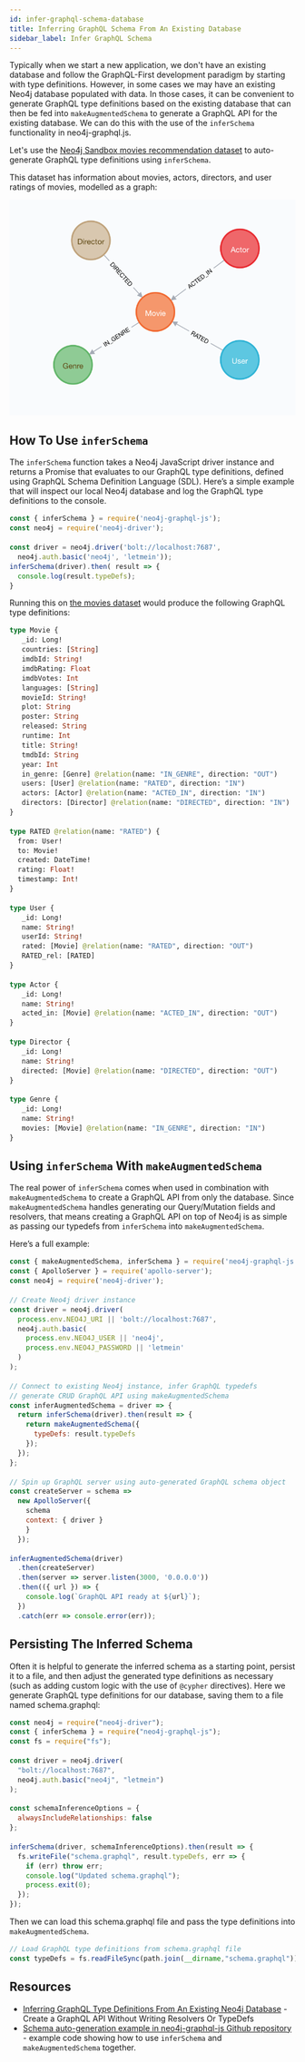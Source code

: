 ```yaml
---
id: infer-graphql-schema-database
title: Inferring GraphQL Schema From An Existing Database
sidebar_label: Infer GraphQL Schema
---
```


Typically when we start a new application, we don't have an existing database and follow the GraphQL-First development paradigm by starting with type definitions. However, in some cases we may have an existing Neo4j database populated with data. In those cases, it can be convenient to generate GraphQL type definitions based on the existing database that can then be fed into `makeAugmentedSchema` to generate a GraphQL API for the existing database. We can do this with the use of the `inferSchema` functionality in neo4j-graphql.js.

Let's use the [Neo4j Sandbox movies recommendation dataset](https://neo4j.com/sandbox?usecase=recommendations) to auto-generate GraphQL type definitions using `inferSchema`. 

This dataset has information about movies, actors, directors, and user ratings of movies, modelled as a graph:

![](/docs/assets/img/movies.png)

## How To Use `inferSchema`

The `inferSchema` function takes a Neo4j JavaScript driver instance and returns a Promise that evaluates to our GraphQL type definitions, defined using GraphQL Schema Definition Language (SDL). Here’s a simple example that will inspect our local Neo4j database and log the GraphQL type definitions to the console.

```js
const { inferSchema } = require('neo4j-graphql-js');
const neo4j = require('neo4j-driver');

const driver = neo4j.driver('bolt://localhost:7687',
  neo4j.auth.basic('neo4j', 'letmein'));
inferSchema(driver).then( result => {
  console.log(result.typeDefs);
}
```
Running this on [the movies dataset](https://neo4j.com/sandbox?usecase=recommendations) would produce the following GraphQL type definitions:

```GraphQL
type Movie {
   _id: Long!
   countries: [String]
   imdbId: String!
   imdbRating: Float
   imdbVotes: Int
   languages: [String]
   movieId: String!
   plot: String
   poster: String
   released: String
   runtime: Int
   title: String!
   tmdbId: String
   year: Int
   in_genre: [Genre] @relation(name: "IN_GENRE", direction: "OUT")
   users: [User] @relation(name: "RATED", direction: "IN")
   actors: [Actor] @relation(name: "ACTED_IN", direction: "IN")
   directors: [Director] @relation(name: "DIRECTED", direction: "IN")
}

type RATED @relation(name: "RATED") {
  from: User!
  to: Movie!
  created: DateTime!
  rating: Float!
  timestamp: Int!
}

type User {
   _id: Long!
   name: String!
   userId: String!
   rated: [Movie] @relation(name: "RATED", direction: "OUT")
   RATED_rel: [RATED]
}

type Actor {
   _id: Long!
   name: String!
   acted_in: [Movie] @relation(name: "ACTED_IN", direction: "OUT")
}

type Director {
   _id: Long!
   name: String!
   directed: [Movie] @relation(name: "DIRECTED", direction: "OUT")
}

type Genre {
   _id: Long!
   name: String!
   movies: [Movie] @relation(name: "IN_GENRE", direction: "IN")
}
```

## Using `inferSchema` With `makeAugmentedSchema`


The real power of `inferSchema` comes when used in combination with `makeAugmentedSchema` to create a GraphQL API from only the database. Since `makeAugmentedSchema` handles generating our Query/Mutation fields and resolvers, that means creating a GraphQL API on top of Neo4j is as simple as passing our typedefs from `inferSchema` into `makeAugmentedSchema`.

Here’s a full example:

```js
const { makeAugmentedSchema, inferSchema } = require('neo4j-graphql-js');
const { ApolloServer } = require('apollo-server');
const neo4j = require('neo4j-driver');

// Create Neo4j driver instance 
const driver = neo4j.driver(
  process.env.NEO4J_URI || 'bolt://localhost:7687',
  neo4j.auth.basic(
    process.env.NEO4J_USER || 'neo4j',
    process.env.NEO4J_PASSWORD || 'letmein'
  )
);

// Connect to existing Neo4j instance, infer GraphQL typedefs
// generate CRUD GraphQL API using makeAugmentedSchema
const inferAugmentedSchema = driver => {
  return inferSchema(driver).then(result => {
    return makeAugmentedSchema({
      typeDefs: result.typeDefs
    });
  });
};

// Spin up GraphQL server using auto-generated GraphQL schema object
const createServer = schema =>
  new ApolloServer({
    schema
    context: { driver }
    }
  });

inferAugmentedSchema(driver)
  .then(createServer)
  .then(server => server.listen(3000, '0.0.0.0'))
  .then(({ url }) => {
    console.log(`GraphQL API ready at ${url}`);
  })
  .catch(err => console.error(err));
```

## Persisting The Inferred Schema

Often it is helpful to generate the inferred schema as a starting point, persist it to a file, and then adjust the generated type definitions as necessary (such as adding custom logic with the use of `@cypher` directives). Here we generate GraphQL type definitions for our database, saving them to a file named schema.graphql:

```js
const neo4j = require("neo4j-driver");
const { inferSchema } = require("neo4j-graphql-js");
const fs = require("fs");

const driver = neo4j.driver(
  "bolt://localhost:7687",
  neo4j.auth.basic("neo4j", "letmein")
);

const schemaInferenceOptions = {
  alwaysIncludeRelationships: false
};

inferSchema(driver, schemaInferenceOptions).then(result => {
  fs.writeFile("schema.graphql", result.typeDefs, err => {
    if (err) throw err;
    console.log("Updated schema.graphql");
    process.exit(0);
  });
});
```

Then we can load this schema.graphql file and pass the type definitions into `makeAugmentedSchema`.

```js
// Load GraphQL type definitions from schema.graphql file
const typeDefs = fs.readFileSync(path.join(__dirname,"schema.graphql")).toString("utf-8");
```

## Resources

* [Inferring GraphQL Type Definitions From An Existing Neo4j Database](https://blog.grandstack.io/inferring-graphql-type-definitions-from-an-existing-neo4j-database-dadca2138b25) - Create a GraphQL API Without Writing Resolvers Or TypeDefs
* [Schema auto-generation example in neo4j-graphql-js Github repository](https://github.com/neo4j-graphql/neo4j-graphql-js/blob/master/example/autogenerated/autogen.js) - example code showing how to use `inferSchema` and `makeAugmentedSchema` together.